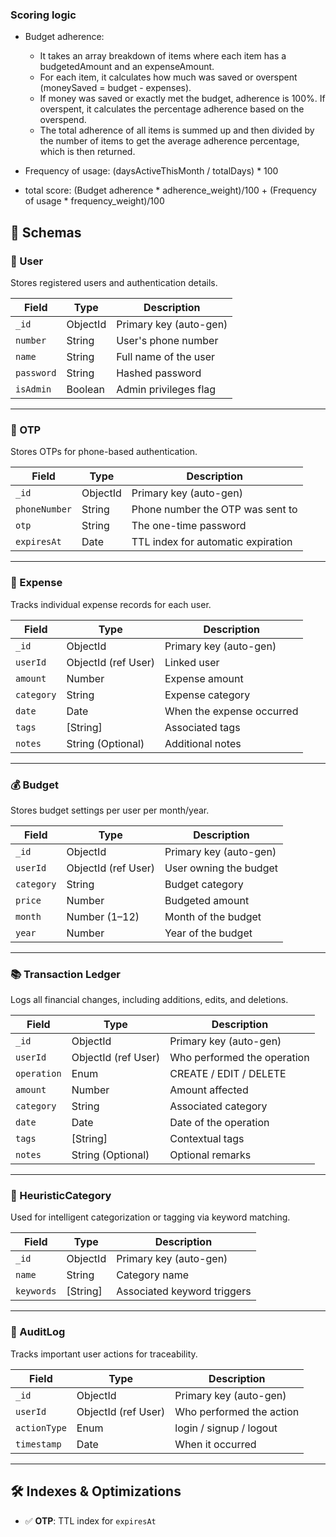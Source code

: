 
### Scoring logic
- Budget adherence:
  - It takes an array breakdown of items where each item has a budgetedAmount and an expenseAmount. 
  - For each item, it calculates how much was saved or overspent (moneySaved = budget - expenses). 
  - If money was saved or exactly met the budget, adherence is 100%. If overspent, it calculates the percentage adherence based on the overspend. 
  - The total adherence of all items is summed up and then divided by the number of items to get the average adherence percentage, which is then returned.

- Frequency of usage: (daysActiveThisMonth / totalDays) * 100
- total score: (Budget adherence * adherence_weight)/100 + (Frequency of usage * frequency_weight)/100

## 📌 Schemas

### 🔐 User

Stores registered users and authentication details.

| Field      | Type     | Description             |
|------------|----------|-------------------------|
| `_id`      | ObjectId | Primary key (auto-gen)  |
| `number`   | String   | User's phone number     |
| `name`     | String   | Full name of the user   |
| `password` | String   | Hashed password         |
| `isAdmin`  | Boolean  | Admin privileges flag   |

---

### 📲 OTP

Stores OTPs for phone-based authentication.

| Field         | Type     | Description                          |
|---------------|----------|--------------------------------------|
| `_id`         | ObjectId | Primary key (auto-gen)               |
| `phoneNumber` | String   | Phone number the OTP was sent to     |
| `otp`         | String   | The one-time password                |
| `expiresAt`   | Date     | TTL index for automatic expiration   |

---

### 🧾 Expense

Tracks individual expense records for each user.

| Field      | Type               | Description              |
|------------|--------------------|--------------------------|
| `_id`      | ObjectId           | Primary key (auto-gen)   |
| `userId`   | ObjectId (ref User)| Linked user              |
| `amount`   | Number             | Expense amount           |
| `category` | String             | Expense category         |
| `date`     | Date               | When the expense occurred|
| `tags`     | [String]           | Associated tags          |
| `notes`    | String (Optional)  | Additional notes         |

---

### 💰 Budget

Stores budget settings per user per month/year.

| Field      | Type               | Description              |
|------------|--------------------|--------------------------|
| `_id`      | ObjectId           | Primary key (auto-gen)   |
| `userId`   | ObjectId (ref User)| User owning the budget   |
| `category` | String             | Budget category          |
| `price`    | Number             | Budgeted amount          |
| `month`    | Number (1–12)      | Month of the budget      |
| `year`     | Number             | Year of the budget       |

---

### 📚 Transaction Ledger

Logs all financial changes, including additions, edits, and deletions.

| Field      | Type               | Description                      |
|------------|--------------------|----------------------------------|
| `_id`      | ObjectId           | Primary key (auto-gen)           |
| `userId`   | ObjectId (ref User)| Who performed the operation      |
| `operation`| Enum               | CREATE / EDIT / DELETE           |
| `amount`   | Number             | Amount affected                  |
| `category` | String             | Associated category              |
| `date`     | Date               | Date of the operation            |
| `tags`     | [String]           | Contextual tags                  |
| `notes`    | String (Optional)  | Optional remarks                 |

---

### 🧠 HeuristicCategory

Used for intelligent categorization or tagging via keyword matching.

| Field      | Type     | Description                          |
|------------|----------|--------------------------------------|
| `_id`      | ObjectId | Primary key (auto-gen)               |
| `name`     | String   | Category name                        |
| `keywords` | [String] | Associated keyword triggers          |

---

### 🧾 AuditLog

Tracks important user actions for traceability.

| Field        | Type               | Description              |
|--------------|--------------------|--------------------------|
| `_id`        | ObjectId           | Primary key (auto-gen)   |
| `userId`     | ObjectId (ref User)| Who performed the action |
| `actionType` | Enum               | login / signup / logout  |
| `timestamp`  | Date               | When it occurred         |

---

## 🛠 Indexes & Optimizations

- ✅ **OTP**: TTL index for `expiresAt`